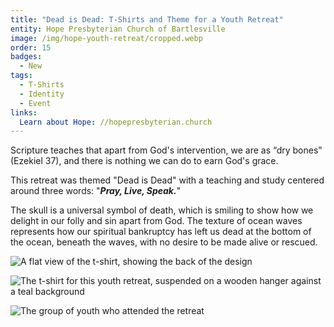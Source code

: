 ```yaml
---
title: "Dead is Dead: T-Shirts and Theme for a Youth Retreat"
entity: Hope Presbyterian Church of Bartlesville
image: /img/hope-youth-retreat/cropped.webp
order: 15
badges:
  - New
tags:
  - T-Shirts
  - Identity
  - Event
links:
  Learn about Hope: //hopepresbyterian.church
---
```


Scripture teaches that apart from God's intervention, we are as “dry bones”
(Ezekiel 37), and there is nothing we can do to earn God's grace.

This retreat was themed "Dead is Dead" with a teaching and study centered around
three words: "_**Pray, Live, Speak.**_"

The skull is a universal symbol of death, which is smiling to show how we
delight in our folly and sin apart from God. The texture of ocean waves
represents how our spiritual bankruptcy has left us dead at the bottom of the
ocean, beneath the waves, with no desire to be made alive or rescued.

![A flat view of the t-shirt, showing the back of the design](/img/hope-youth-retreat/back.webp)

![The t-shirt for this youth retreat, suspended on a wooden hanger against a teal background](/img/hope-youth-retreat/front.webp)

![The group of youth who attended the retreat](/img/hope-youth-retreat/group.webp)
